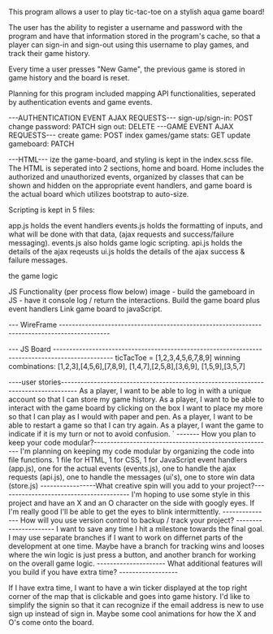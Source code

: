 This program allows a user to play tic-tac-toe on a stylish aqua game board!

The user has the ability to register a username and password with the program and have that information stored in the program's cache, so that a player can sign-in and sign-out using this username to play games, and track their game history. 

Every time a user presses "New Game", the previous game is stored in game history and the board is reset.





Planning for this program included mapping API functionalities, seperated by authentication events and game events.

---AUTHENTICATION EVENT AJAX REQUESTS---
sign-up/sign-in: POST
change password: PATCH
sign out: DELETE
---GAME EVENT AJAX REQUESTS---
create game: POST
index games/game stats: GET
update gameboard: PATCH

---HTML---
ize the game-board, and styling is kept in the index.scss file. The HTML is seperated into 2 sections, home and board. Home includes the authorized and unauthorized events, organized by classes that can be shown and hidden on the appropriate event handlers, and game board is the actual board which utilizes bootstrap to auto-size. 

Scripting is kept in 5 files: 

app.js holds the event handlers
events.js holds the formatting of inputs, and what will be done with that data, (ajax requests and success/failure messaging). 
events.js also holds game logic scripting. 
api.js holds the details of the ajax reqeusts 
ui.js holds the details of the ajax success & failure messages. 

the game logic 

JS Functionality (per process flow below)
image - build the gameboard in JS - have it console log / return the interactions.
Build the game board plus event handlers
Link game board to javaScript.



--- WireFrame ---------------------------------------------------------------------------------------------

--- JS Board ------------------------------------------------------------------------------------------------
ticTacToe = [1,2,3,4,5,6,7,8,9]
winning combinations:
[1,2,3],[4,5,6],[7,8,9],
[1,4,7],[2,5,8],[3,6,9],
[1,5,9],[3,5,7]

----user stories-----------------------------------------------------------------------------------
As a player, I want to be able to log in with a unique account so that I can store my game history. As a player, I want to be able to interact with the game board by clicking on the box I want to place my more so that I can play as I would with paper and pen.
As a player, I want to be able to restart a game so that I can try again.
As a player, I want the game to indicate if it is my turn or not to avoid confusion. `
------- How you plan to keep your code modular?-------------------------------------------------------
I'm planning on keeping my code modular by organizing the code into file functions. 1 file for HTML, 1 for CSS, 1 for JavaScript event handlers (app.js), one for the actual events (events.js), one to handle the ajax requests (api.js), one to handle the messages (ui's), one to store win data (store.js)
-----------------What creative spin will you add to your project?----------------------------------------
I'm hoping to use some style in this project and have an X and an O character on the side with googly eyes. If I'm really good I'll be able to get the eyes to blink intermittently.
--------------- How will you use version control to backup / track your project? ----------------------
I want to save any time I hit a milestone towards the final goal. I may use separate branches if I want to work on differnet parts of the development at one time. Maybe have a branch for tracking wins and looses where the win logic is just press a button, and another branch for working on the overall game logic.
--------------------- What additional features will you build if you have extra time? ------------------

If I have extra time, I want to have a win ticker displayed at the top right corner of the map that is clickable and goes into game history. I'd like to simplify the signin so that it can recognize if the email address is new to use sign up instead of sign in. Maybe some cool animations for how the X and O's come onto the board.


